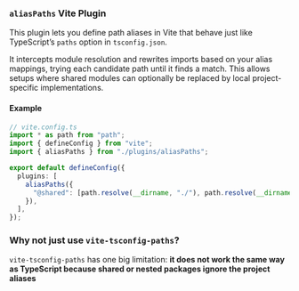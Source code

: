### `aliasPaths` Vite Plugin  

This plugin lets you define path aliases in Vite that behave just like TypeScript’s `paths` option in `tsconfig.json`.  

It intercepts module resolution and rewrites imports based on your alias mappings, trying each candidate path until it finds a match. This allows setups where shared modules can optionally be replaced by local project-specific implementations.

#### Example  

```ts
// vite.config.ts
import * as path from "path";
import { defineConfig } from "vite";
import { aliasPaths } from "./plugins/aliasPaths";

export default defineConfig({
  plugins: [
    aliasPaths({
      "@shared": [path.resolve(__dirname, "./"), path.resolve(__dirname, "../shared")],
    }),
  ],
});
```

### Why not just use `vite-tsconfig-paths`?

`vite-tsconfig-paths` has one big limitation: **it does not work the same way as TypeScript because shared or nested packages ignore the project aliases**
